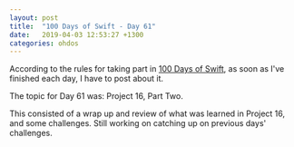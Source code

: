 ```yaml
---
layout: post
title:  "100 Days of Swift - Day 61"
date:   2019-04-03 12:53:27 +1300
categories: ohdos
---
```

According to the rules for taking part in [100 Days of Swift](https://www.hackingwithswift.com/100), as soon as I've finished each day, I have to post about it.

The topic for Day 61 was: Project 16, Part Two.

This consisted of a wrap up and review of what was learned in Project 16, and some challenges. Still working on catching up on previous days' challenges.

